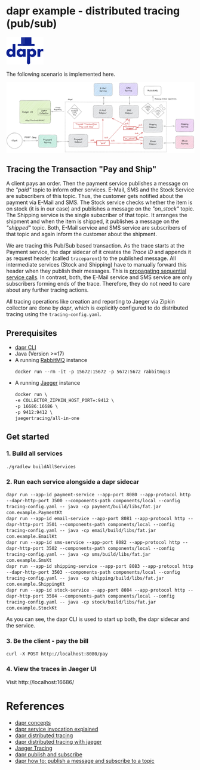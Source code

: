 # dapr example - distributed tracing (pub/sub)

<a href="https://www.dapr.io/"><img src="docs/dapr.svg" alt="dapr" width="100" /></a>

The following scenario is implemented here.

![scenario](docs/scenario.jpg)

## Tracing the Transaction "Pay and Ship"

A client pays an order. Then the payment service publishes a message on the
_"paid"_ topic to inform other services. E-Mail, SMS and the Stock Service
are subscribers of this topic. Thus, the customer gets notified about
the payment via E-Mail and SMS. The Stock service checks whether the item is on stock
(it is in our case) and publishes a message on the _"on_stock"_ topic.
The Shipping service is the single subscriber of that topic.
It arranges the shipment and when the item is shipped,
it publishes a message on the _"shipped"_ topic.
Both, E-Mail service and SMS service are subscribers of that topic
and again inform the customer about the shipment.

We are tracing this Pub/Sub based transaction.
As the trace starts at the Payment service, 
the dapr sidecar of it creates the _Trace ID_ and appends
it as request header (called `traceparent`) to the published message.
All intermediate services (Stock and Shipping) have to manually forward 
this header when they publish their messages.
This is [propagating sequential service calls](https://docs.dapr.io/developing-applications/building-blocks/observability/tracing-overview/#propagating-sequential-service-calls).
In contrast, both, the E-Mail service and SMS service are only subscribers forming ends of the trace. 
Therefore, they do not need to care about any further tracing actions.

All tracing operations like creation and reporting to Jaeger via Zipkin collector are done by _dapr_,
which is explicitly configured to do distributed tracing using the `tracing-config.yaml`.


## Prerequisites

- [dapr CLI](https://docs.dapr.io/getting-started/install-dapr-cli/)
- Java (Version >=17)
- A running [RabbitMQ](https://www.rabbitmq.com/) instance
  ```shell
  docker run --rm -it -p 15672:15672 -p 5672:5672 rabbitmq:3
  ```
- A running [Jaeger](https://www.jaegertracing.io/) instance
  ```shell
  docker run \
  -e COLLECTOR_ZIPKIN_HOST_PORT=:9412 \
  -p 16686:16686 \
  -p 9412:9412 \
  jaegertracing/all-in-one
  ```


## Get started

### 1. Build all services

```shell
./gradlew buildAllServices
```

### 2. Run each service alongside a dapr sidecar

```shell
dapr run --app-id payment-service --app-port 8080 --app-protocol http --dapr-http-port 3500 --components-path components/local --config tracing-config.yaml -- java -cp payment/build/libs/fat.jar com.example.PaymentKt
dapr run --app-id email-service --app-port 8081 --app-protocol http --dapr-http-port 3501 --components-path components/local --config tracing-config.yaml -- java -cp email/build/libs/fat.jar com.example.EmailKt
dapr run --app-id sms-service --app-port 8082 --app-protocol http --dapr-http-port 3502 --components-path components/local --config tracing-config.yaml -- java -cp sms/build/libs/fat.jar com.example.SmsKt
dapr run --app-id shipping-service --app-port 8083 --app-protocol http --dapr-http-port 3503 --components-path components/local --config tracing-config.yaml -- java -cp shipping/build/libs/fat.jar com.example.ShippingKt
dapr run --app-id stock-service --app-port 8084 --app-protocol http --dapr-http-port 3504 --components-path components/local --config tracing-config.yaml -- java -cp stock/build/libs/fat.jar com.example.StockKt
```

As you can see, the dapr CLI is used to start up both, the dapr sidecar and the service.


### 3. Be the client - pay the bill
```shell
curl -X POST http://localhost:8080/pay
```


### 4. View the traces in Jaeger UI
Visit http://localhost:16686/

# References
- [dapr concepts](https://docs.dapr.io/concepts/)
- [dapr service invocation explained](https://docs.dapr.io/developing-applications/building-blocks/service-invocation/service-invocation-overview/)
- [dapr distributed tracing](https://docs.dapr.io/developing-applications/building-blocks/observability/tracing-overview/)
- [dapr distributed tracing with jaeger](https://docs.dapr.io/operations/monitoring/tracing/jaeger/)
- [Jaeger Tracing](https://www.jaegertracing.io/)
- [dapr publish and subscribe](https://docs.dapr.io/developing-applications/building-blocks/pubsub/)
- [dapr how to: publish a message and subscribe to a topic](https://docs.dapr.io/developing-applications/building-blocks/pubsub/howto-publish-subscribe/)
